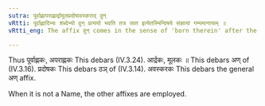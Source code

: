 ```yaml
---
sutra: पूर्वाह्णापराह्णार्द्रामूलप्रदोषावस्कराद् वुन्
vRtti: पूर्वाह्णादिभ्यः शब्देभ्यो वुन् प्रत्ययो भवति तत्र जात इत्येतस्मिन्विषये संज्ञायां गम्यमानायाम् ॥
vRtti_eng: The affix वुन् comes in the sense of 'born therein' after the words पूर्वाह्ण, अपराह्ण, आर्द्रा, मूला, प्रदोष, and अवस्कर, the whole being a Name.

---
```

Thus पूर्वाह्णकः, अपराह्णकः This debars (IV.3.24). आर्द्रकः, मूलकः ॥ This debars अण् of (IV.3.16). प्रदोषकः This debars ठञ् of (IV.3.14). अवस्करकः This debars the general अण् affix.

When it is not a Name, the other affixes are employed.